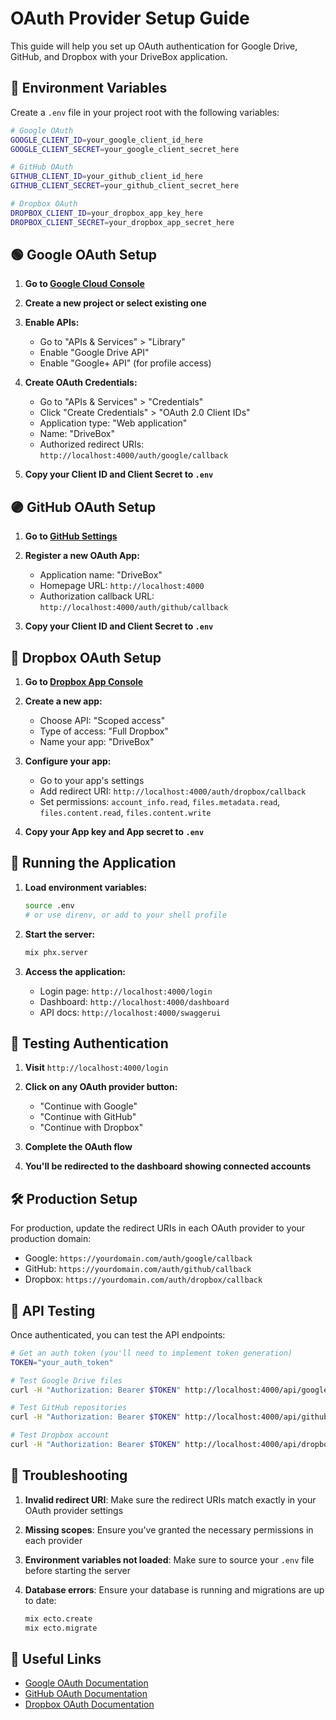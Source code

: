 # OAuth Provider Setup Guide

This guide will help you set up OAuth authentication for Google Drive, GitHub, and Dropbox with your DriveBox application.

## 🔧 Environment Variables

Create a `.env` file in your project root with the following variables:

```bash
# Google OAuth
GOOGLE_CLIENT_ID=your_google_client_id_here
GOOGLE_CLIENT_SECRET=your_google_client_secret_here

# GitHub OAuth
GITHUB_CLIENT_ID=your_github_client_id_here
GITHUB_CLIENT_SECRET=your_github_client_secret_here

# Dropbox OAuth
DROPBOX_CLIENT_ID=your_dropbox_app_key_here
DROPBOX_CLIENT_SECRET=your_dropbox_app_secret_here
```

## 🟢 Google OAuth Setup

1. **Go to [Google Cloud Console](https://console.cloud.google.com/)**

2. **Create a new project or select existing one**

3. **Enable APIs:**
   - Go to "APIs & Services" > "Library"
   - Enable "Google Drive API"
   - Enable "Google+ API" (for profile access)

4. **Create OAuth Credentials:**
   - Go to "APIs & Services" > "Credentials"
   - Click "Create Credentials" > "OAuth 2.0 Client IDs"
   - Application type: "Web application"
   - Name: "DriveBox"
   - Authorized redirect URIs: `http://localhost:4000/auth/google/callback`

5. **Copy your Client ID and Client Secret to `.env`**

## 🟣 GitHub OAuth Setup

1. **Go to [GitHub Settings](https://github.com/settings/applications/new)**

2. **Register a new OAuth App:**
   - Application name: "DriveBox"
   - Homepage URL: `http://localhost:4000`
   - Authorization callback URL: `http://localhost:4000/auth/github/callback`

3. **Copy your Client ID and Client Secret to `.env`**

## 🔵 Dropbox OAuth Setup

1. **Go to [Dropbox App Console](https://www.dropbox.com/developers/apps)**

2. **Create a new app:**
   - Choose API: "Scoped access"
   - Type of access: "Full Dropbox"
   - Name your app: "DriveBox"

3. **Configure your app:**
   - Go to your app's settings
   - Add redirect URI: `http://localhost:4000/auth/dropbox/callback`
   - Set permissions: `account_info.read`, `files.metadata.read`, `files.content.read`, `files.content.write`

4. **Copy your App key and App secret to `.env`**

## 🚀 Running the Application

1. **Load environment variables:**
   ```bash
   source .env
   # or use direnv, or add to your shell profile
   ```

2. **Start the server:**
   ```bash
   mix phx.server
   ```

3. **Access the application:**
   - Login page: `http://localhost:4000/login`
   - Dashboard: `http://localhost:4000/dashboard`
   - API docs: `http://localhost:4000/swaggerui`

## 🔐 Testing Authentication

1. **Visit** `http://localhost:4000/login`

2. **Click on any OAuth provider button:**
   - "Continue with Google"
   - "Continue with GitHub" 
   - "Continue with Dropbox"

3. **Complete the OAuth flow**

4. **You'll be redirected to the dashboard showing connected accounts**

## 🛠️ Production Setup

For production, update the redirect URIs in each OAuth provider to your production domain:

- Google: `https://yourdomain.com/auth/google/callback`
- GitHub: `https://yourdomain.com/auth/github/callback`
- Dropbox: `https://yourdomain.com/auth/dropbox/callback`

## 📝 API Testing

Once authenticated, you can test the API endpoints:

```bash
# Get an auth token (you'll need to implement token generation)
TOKEN="your_auth_token"

# Test Google Drive files
curl -H "Authorization: Bearer $TOKEN" http://localhost:4000/api/google/files

# Test GitHub repositories  
curl -H "Authorization: Bearer $TOKEN" http://localhost:4000/api/github/repositories

# Test Dropbox account
curl -H "Authorization: Bearer $TOKEN" http://localhost:4000/api/dropbox/account
```

## 🐛 Troubleshooting

1. **Invalid redirect URI**: Make sure the redirect URIs match exactly in your OAuth provider settings

2. **Missing scopes**: Ensure you've granted the necessary permissions in each provider

3. **Environment variables not loaded**: Make sure to source your `.env` file before starting the server

4. **Database errors**: Ensure your database is running and migrations are up to date:
   ```bash
   mix ecto.create
   mix ecto.migrate
   ```

## 🔗 Useful Links

- [Google OAuth Documentation](https://developers.google.com/identity/protocols/oauth2)
- [GitHub OAuth Documentation](https://docs.github.com/en/developers/apps/building-oauth-apps)
- [Dropbox OAuth Documentation](https://developers.dropbox.com/oauth-guide) 